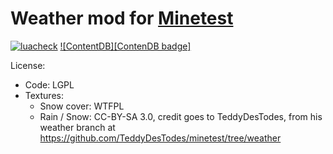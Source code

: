 # Weather mod for [Minetest](http://minetest.net/)
[![luacheck][luacheck badge]][luacheck workflow]
[![ContentDB][ContenDB badge]][ContentDB page]  

License:
- Code: LGPL
- Textures:
  - Snow cover: WTFPL
  - Rain / Snow: CC-BY-SA 3.0, credit goes to TeddyDesTodes, from his weather branch at https://github.com/TeddyDesTodes/minetest/tree/weather

[luacheck badge]: https://github.com/theFox6/minetest_mod_weather/workflows/luacheck/badge.svg
[luacheck workflow]: https://github.com/theFox6/minetest_mod_weather/actions?query=workflow%3Aluacheck
[ContentDB badge]: https://content.minetest.net/packages/theFox/weather/shields/title/
[ContentDB page]: https://content.minetest.net/packages/theFox/weather/
